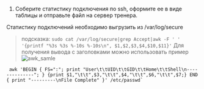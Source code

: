 1. Соберите статистику подключения по ssh, оформите ее в виде таблицы и отправьте файл на сервер тренера.

Статистику подключений необходимо выгрузить из /var/log/secure

>подсказка:
>`sudo cat /var/log/secure|grep Accept|awk -F ' ' '{printf "%3s %3s %-10s %-10s\n", $1,$2,$3,$4,$10,$11}'`
> Для получения вывода с заголовками можно использовать пример 
![awk_samle](https://user-images.githubusercontent.com/9638332/208048795-6bf878fc-5735-4abf-a01c-1c64ddf2dea0.png)


```
 awk 'BEGIN { FS=":"; print "User\t\tUID\t\tGID\t\tHome\t\tShell\n--------------"; } {print $1,"\t\t",$3,"\t\t",$4,"\t\t",$6,"\t\t",$7;} END { print "---------\nFile Complete" }' /etc/passwd`
```
